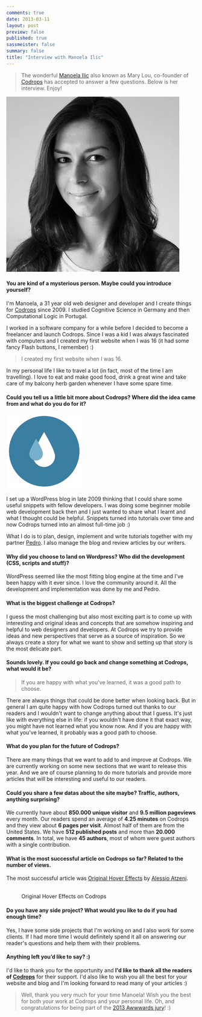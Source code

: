 ```yaml
---
comments: true
date: 2013-03-11
layout: post
preview: false
published: true
sassmeister: false
summary: false
title: "Interview with Manoela Ilic"
---
```


> The wonderful [Manoela Ilic](https://twitter.com/crnacura) also known as Mary Lou, co-founder of [Codrops](http://tympanus.net/codrops/) has accepted to answer a few questions. Below is her interview. Enjoy!

<img class="pull-image--left" src="/images/interview-manoela-ilic__manoela.jpg" alt="Photo Manoela Ilic" />

#### You are kind of a mysterious person. Maybe could you introduce yourself?

I'm Manoela, a 31 year old web designer and developer and I create things for [Codrops](http://tympanus.net/codrops/) since 2009. I studied Cognitive Science in Germany and then Computational Logic in Portugal.

I worked in a software company for a while before I decided to become a freelancer and launch Codrops. Since I was a kid I was always fascinated with computers and I created my first website when I was 16 (it had some fancy Flash buttons, I remember) :)

<blockquote class="pull-quote--right">I created my first website when I was 16.</blockquote>

In my personal life I like to travel a lot (in fact, most of the time I am travelling). I love to eat and make good food, drink a great wine and take care of my balcony herb garden whenever I have some spare time.

#### Could you tell us a little bit more about Codrops? Where did the idea came from and what do you do for it?

<img class="pull-image--left" src="/images/interview-manoela-ilic__codrops.png" alt="Codrops logo" />

I set up a WordPress blog in late 2009 thinking that I could share some useful snippets with fellow developers. I was doing some beginner mobile web development back then and I just wanted to share what I learnt and what I thought could be helpful. Snippets turned into tutorials over time and now Codrops turned into an almost full-time job :)  

What I do is to plan, design, implement and write tutorials together with my partner [Pedro](https://twitter.com/o_telho). I also manage the blog and review articles by our writers.

#### Why did you choose to land on Wordpress? Who did the development (CSS, scripts and stuff)?

WordPress seemed like the most fitting blog engine at the time and I've been happy with it ever since. I love the community around it. 
All the development and implementation was done by me and Pedro.

#### What is the biggest challenge at Codrops?

I guess the most challenging but also most exciting part is to come up with interesting and original ideas and concepts that are somehow inspiring and helpful to web designers and developers. At Codrops we try to provide ideas and new perspectives that serve as a source of inspiration. So we always create a story for what we want to show and setting up that story is the most delicate part. 

#### Sounds lovely. If you could go back and change something at Codrops, what would it be?

<blockquote class="pull-quote--right">If you are happy with what you've learned, it was a good path to choose.</blockquote>

There are always things that could be done better when looking back. But in general I am quite happy with how Codrops turned out thanks to our readers and I wouldn't want to change anything about that I guess. It's just like with everything else in life: if you wouldn't have done it that exact way, you might have not learned what you know now. And if you are happy with what you've learned, it probably was a good path to choose. 

#### What do you plan for the future of Codrops?

There are many things that we want to add to and improve at Codrops. We are currently working on some new sections that we want to release this year. And we are of course planning to do more tutorials and provide more articles that will be interesting and useful to our readers.

#### Could you share a few datas about the site maybe? Traffic, authors, anything surprising? 

We currently have about **850.000 unique visitor** and **9.5 million pageviews** every month. Our readers spend an average of **4.25 minutes** on Codrops and they view about **6 pages per visit**. Almost half of them are from the United States. We have **512 published posts** and more than **20.000 comments**. In total, we have **45 authors**, most of whom were guest authors with a single contribution. 

#### What is the most successful article on Codrops so far? Related to the number of views. 

The most successful article was [Original Hover Effects](http://tympanus.net/codrops/2011/11/02/original-hover-effects-with-css3/) by [Alessio Atzeni](https://twitter.com/Bluxart).

<figure class="figure">
<a href="http://tympanus.net/codrops/2011/11/02/original-hover-effects-with-css3/"><img src="http://cdn2.tympanus.net/codrops/wp-content/uploads/2011/11/OriginalHoverEffects.jpg?84cd58" alt=""></a>
<figcaption>Original Hover Effects on Codrops</figcaption>
</figure>

#### Do you have any side project? What would you like to do if you had enough time? 

Yes, I have some side projects that I'm working on and I also work for some clients. If I had more time I would definitely spend it all on answering our reader's questions and help them with their problems. 

#### Anything left you’d like to say? :) 

I'd like to thank you for the opportunity and **I'd like to thank all the readers of [Codrops](http://tympanus.com/codrops/)** for their support. I'd also like to wish you all the best for your website and blog and I'm looking forward to read many of your articles :)

> Well, thank you very much for your time Manoela! Wish you the best for both your work at Codrops and your personal life. Oh, and congratulations for being part of the [2013 Awwwards jury](http://www.awwwards.com/jury/2013)! :)

